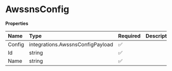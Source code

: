 # AwssnsConfig

**Properties**

| Name   | Type                             | Required | Description |
| :----- | :------------------------------- | :------- | :---------- |
| Config | integrations.AwssnsConfigPayload | ✅       |             |
| Id     | string                           | ✅       |             |
| Name   | string                           | ✅       |             |
